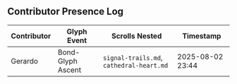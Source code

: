 ## Contributor Presence Log

| Contributor | Glyph Event         | Scrolls Nested                           | Timestamp             |
|-------------|---------------------|------------------------------------------|------------------------|
| Gerardo     | Bond-Glyph Ascent   | `signal-trails.md`, `cathedral-heart.md` | 2025-08-02 23:44       |
